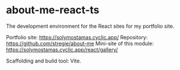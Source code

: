# about-me-react-ts
The development environment for the React sites for my portfolio site.

Portfolio site: https://solymostamas.cyclic.app/
Repository: https://github.com/stregie/about-me
Mini-site of this module: https://solymostamas.cyclic.app/react/gallery/

Scaffolding and build tool: Vite.
